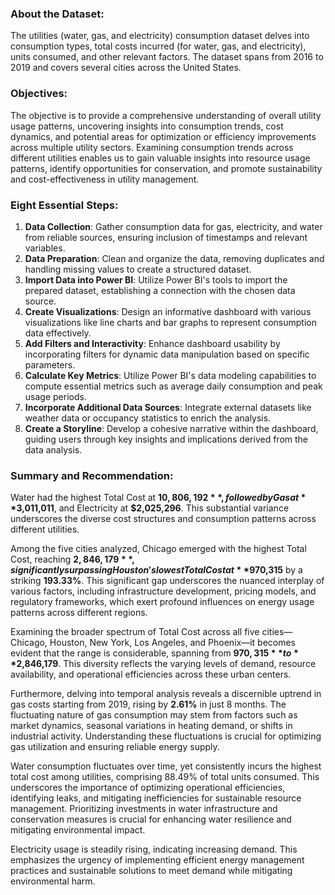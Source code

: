 ### About the Dataset:
The utilities (water, gas, and electricity) consumption dataset delves into consumption types, total costs incurred (for water, gas, and electricity), units consumed, and other relevant factors. The dataset spans from 2016 to 2019 and covers several cities across the United States.

### Objectives:
The objective is to provide a comprehensive understanding of overall utility usage patterns, uncovering insights into consumption trends, cost dynamics, and potential areas for optimization or efficiency improvements across multiple utility sectors. Examining consumption trends across different utilities enables us to gain valuable insights into resource usage patterns, identify opportunities for conservation, and promote sustainability and cost-effectiveness in utility management.

### Eight Essential Steps:
1. **Data Collection**: Gather consumption data for gas, electricity, and water from reliable sources, ensuring inclusion of timestamps and relevant variables.
2. **Data Preparation**: Clean and organize the data, removing duplicates and handling missing values to create a structured dataset.
3. **Import Data into Power BI**: Utilize Power BI's tools to import the prepared dataset, establishing a connection with the chosen data source.
4. **Create Visualizations**: Design an informative dashboard with various visualizations like line charts and bar graphs to represent consumption data effectively.
5. **Add Filters and Interactivity**: Enhance dashboard usability by incorporating filters for dynamic data manipulation based on specific parameters.
6. **Calculate Key Metrics**: Utilize Power BI's data modeling capabilities to compute essential metrics such as average daily consumption and peak usage periods.
7. **Incorporate Additional Data Sources**: Integrate external datasets like weather data or occupancy statistics to enrich the analysis.
8. **Create a Storyline**: Develop a cohesive narrative within the dashboard, guiding users through key insights and implications derived from the data analysis.

### Summary and Recommendation:
Water had the highest Total Cost at **$10,806,192**, followed by Gas at **$3,011,011**, and Electricity at **$2,025,296**. This substantial variance underscores the diverse cost structures and consumption patterns across different utilities.

Among the five cities analyzed, Chicago emerged with the highest Total Cost, reaching **$2,846,179**, significantly surpassing Houston's lowest Total Cost at **$970,315** by a striking **193.33%**. This significant gap underscores the nuanced interplay of various factors, including infrastructure development, pricing models, and regulatory frameworks, which exert profound influences on energy usage patterns across different regions.

Examining the broader spectrum of Total Cost across all five cities—Chicago, Houston, New York, Los Angeles, and Phoenix—it becomes evident that the range is considerable, spanning from **$970,315** to **$2,846,179**. This diversity reflects the varying levels of demand, resource availability, and operational efficiencies across these urban centers.

Furthermore, delving into temporal analysis reveals a discernible uptrend in gas costs starting from 2019, rising by **2.61%** in just 8 months. The fluctuating nature of gas consumption may stem from factors such as market dynamics, seasonal variations in heating demand, or shifts in industrial activity. Understanding these fluctuations is crucial for optimizing gas utilization and ensuring reliable energy supply.

Water consumption fluctuates over time, yet consistently incurs the highest total cost among utilities, comprising 88.49% of total units consumed. This underscores the importance of optimizing operational efficiencies, identifying leaks, and mitigating inefficiencies for sustainable resource management. Prioritizing investments in water infrastructure and conservation measures is crucial for enhancing water resilience and mitigating environmental impact.

Electricity usage is steadily rising, indicating increasing demand. This emphasizes the urgency of implementing efficient energy management practices and sustainable solutions to meet demand while mitigating environmental harm.



